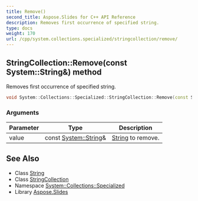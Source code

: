```yaml
---
title: Remove()
second_title: Aspose.Slides for C++ API Reference
description: Removes first occurrence of specified string.
type: docs
weight: 170
url: /cpp/system.collections.specialized/stringcollection/remove/
---
```

## StringCollection::Remove(const System::String\&) method


Removes first occurrence of specified string.

```cpp
void System::Collections::Specialized::StringCollection::Remove(const System::String &value)
```


### Arguments

| Parameter | Type | Description |
| --- | --- | --- |
| value | const [System::String](../../../system/string/)\& | [String](../../../system/string/) to remove. |

## See Also

* Class [String](../../system/string/)
* Class [StringCollection](./)
* Namespace [System::Collections::Specialized](../)
* Library [Aspose.Slides](../../)